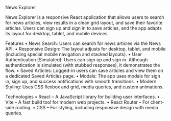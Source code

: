 News Explorer

News Explorer is a responsive React application that allows users to search for news articles, view results in a clean grid layout, and save their favorite articles. Users can sign up and sign in to save articles, and the app adapts its layout for desktop, tablet, and mobile devices.

Features
• News Search: Users can search for news articles via the News API.
• Responsive Design: The layout adjusts for desktop, tablet, and mobile (including special mobile navigation and stacked layouts).
• User Authentication (Simulated): Users can sign up and sign in. Although authentication is simulated (with stubbed responses), it demonstrates the flow.
• Saved Articles: Logged-in users can save articles and view them on a dedicated Saved Articles page.
• Modals: The app uses modals for sign in, sign up, and success notifications with smooth transitions.
• Modern Styling: Uses CSS flexbox and grid, media queries, and custom animations.

Technologies
• React – A JavaScript library for building user interfaces.
• Vite – A fast build tool for modern web projects.
• React Router – For client-side routing.
• CSS – For styling, including responsive design with media queries.
